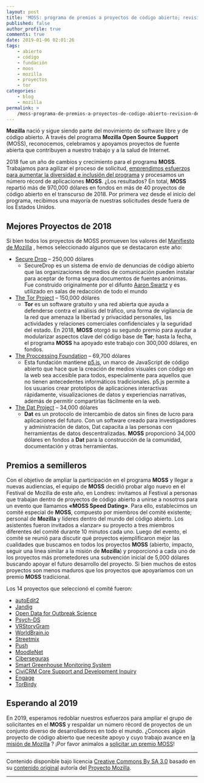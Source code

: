 ```yaml
---
layout: post
title: 'MOSS: programa de premios a proyectos de código abierto; revisión del año 2018'
published: false
author_profile: true
comments: true
date: 2019-01-06 02:01:26
tags:
    - abierto
    - código
    - fundación
    - moos
    - mozilla
    - proyectos
    - tor
categories:
    - blog
    - mozilla
permalink: >
    /moss-programa-de-premios-a-proyectos-de-codigo-abierto-revision-del-ano-2018
---
```

**Mozilla** nació y sigue siendo parte del movimiento de software libre y de código abierto. A través del programa **Mozilla Open Source Support** (MOSS), reconocemos, celebramos y apoyamos proyectos de fuente abierta que contribuyen a nuestro trabajo y a la salud de Internet.

2018 fue un año de cambios y crecimiento para el programa **MOSS**. Trabajamos para agilizar el proceso de solicitud, [emprendimos esfuerzos para aumentar la diversidad e inclusión del programa][1] y procesamos un número récord de aplicaciones **MOSS**. ¿Los resultados? En total, **MOSS** repartió más de 970,000 dólares en fondos en más de 40 proyectos de código abierto en el transcurso de 2018. Por primera vez desde el inicio del programa, recibimos una mayoría de nuestras solicitudes desde fuera de los Estados Unidos.

## Mejores Proyectos de 2018

Si bien todos los proyectos de MOSS promueven los valores del [Manifiesto de Mozilla][2] , hemos seleccionado algunos que se destacaron este año:

  * [Secure Drop][3] &#8211; 250,000 dólares 
      * SecureDrop es un sistema de envío de denuncias de código abierto que las organizaciones de medios de comunicación pueden instalar para aceptar de forma segura documentos de fuentes anónimas. Fue construido originalmente por el difunto [Aaron Swartz][4] y es utilizado en salas de redacción de todo el mundo 
  * [The Tor Project][5] &#8211; 150,000 dólares 
      * **Tor** es un software gratuito y una red abierta que ayuda a defenderse contra el análisis del tráfico, una forma de vigilancia de la red que amenaza la libertad y privacidad personales, las actividades y relaciones comerciales confidenciales y la seguridad del estado. En 2018, **MOSS** otorgó su segundo premio para ayudar a modularizar aspectos clave del código base de **Tor**; hasta la fecha, el programa **MOSS** ha apoyado este trabajo con 300,000 dólares, en fondos. 
  * [The Proccessing Foundation][6] &#8211; 69,700 dólares 
      * Esta fundación mantiene [p5.js][7], un marco de JavaScript de código abierto que hace que la creación de medios visuales con código en la web sea accesible para todos, especialmente para aquellos que no tienen antecedentes informáticos tradicionales. p5.js permite a los usuarios crear prototipos de aplicaciones interactivas rápidamente, visualizaciones de datos y experiencias narrativas, además de permitir compartirlas fácilmente en la web. 
  * [The Dat Project][8] &#8211; 34,000 dólares 
      * **Dat** es un protocolo de intercambio de datos sin fines de lucro para aplicaciones del futuro. Con un software creado para investigadores y administración de datos, Dat capacita a las personas con herramientas de datos descentralizadas. **MOSS** proporcionó 34,000 dólares en fondos a **Dat** para la construcción de la comunidad, documentación y otras herramientas.

## Premios a semilleros

Con el objetivo de ampliar la participación en el programa **MOSS** y llegar a nuevas audiencias, el equipo de **MOSS** decidió probar algo nuevo en el Festival de Mozilla de este año, en Londres: invitamos al Festival a personas que trabajan dentro de proyectos de código abierto a unirse a nosotros para un evento que llamamos **&#171;MOSS Speed Dating&#187;**. Para ello, establecimos un comité especial de **MOSS**, compuesto por miembros del comité existente; personal de **Mozilla** y líderes dentro del mundo del código abierto. Los asistentes fueron invitados a &#171;lanzar&#187; su proyecto a tres miembros diferentes del comité durante 10 minutos cada uno. Luego del evento, el comité se reunió para discutir qué proyectos ejemplificaron mejor las cualidades que buscamos en todos los proyectos **MOSS** (abierto, impacto, seguir una linea similar a la misión de **Mozilla**) y proporcionó a cada uno de los proyectos más prometedores una subvención inicial de 5,000 dólares buscando apoyar el futuro desarrollo del proyecto. Si bien muchos de estos proyectos son menos maduros que los proyectos que apoyaríamos con un premio **MOSS** tradicional.

Los 14 proyectos que seleccionó el comité fueron:

  * [autoEdit2][9]
  * [Jandig][10]
  * [Open Data for Outbreak Science][11]
  * [Psych-DS][12]
  * [VRStoryGram][13]
  * [WorldBrain.io][14]
  * [Streetmix][15]
  * [Push][16]
  * [MoodleNet][17]
  * [Ciberseguras][18]
  * [Smart Greenhouse Monitoring System][19]
  * [CiviCRM Core Support and Development Inquiry][20]
  * [Engage][21]
  * [TorBirdy][22]

## Esperando al 2019

En 2019, esperamos redoblar nuestros esfuerzos para ampliar el grupo de solicitantes en el **MOSS** y respaldar un número récord de proyectos de un conjunto diverso de desarrolladores en todo el mundo. ¿Conoces algún proyecto de código abierto que necesite apoyo y cuyo trabajo avance en [la misión de Mozilla][23] ? ¡Por favor animalos a [solicitar un premio MOSS][24]!

* * *

Contenido disponible bajo licencia [Creative Commons By SA 3.0][25] basado en su [contenido original][26] autoría del [Proyecto Mozilla][27].

* * *

 [1]: https://blog.mozilla.org/inclusion/2018/12/18/innovating-for-inclusion-in-the-mozilla-open-source-support-program/
 [2]: https://www.kutt.it/MozillaManifiesto
 [3]: https://www.kutt.it/SecureDrop
 [4]: https://www.kutt.it/AaronSwartz
 [5]: https://www.kutt.it/torproyecto
 [6]: https://www.kutt.it/procesofundacion
 [7]: http://p5js.org/
 [8]: https://www.kutt.it/datproyecto
 [9]: https://www.autoedit.io/
 [10]: https://memelab.com.br/jandig/
 [11]: http://outbreakscience.org/
 [12]: https://psych-ds.github.io/
 [13]: https://vrstorygram.com/
 [14]: https://worldbrain.io/
 [15]: https://streetmix.net/
 [16]: https://www.pushapp.press/
 [17]: https://moodle.com/moodlenet
 [18]: https://ciberseguras.org/
 [19]: https://theurbanfarmingguys.com/
 [20]: https://civicrm.org/
 [21]: https://sm.engage.town/
 [22]: https://addons.thunderbird.net/en-us/thunderbird/addon/torbirdy/
 [23]: https://kutt.it/MozillaManifiesto
 [24]: https://kutt.it/mozillamoss
 [25]: https://creativecommons.org/licenses/by-sa/3.0/es/deed.es_PE
 [26]: https://blog.mozilla.org/blog/2019/01/03/moss-2018-year-in-review/
 [27]: https://www.mozilla.org/es-ES/about/manifesto/details/